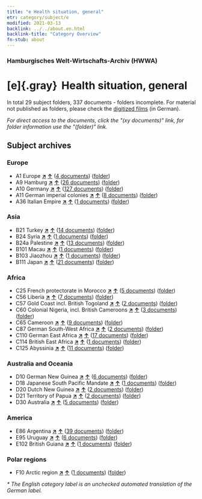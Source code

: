 ```yaml
---
title: "e Health situation, general"
etr: category/subject/e
modified: 2021-03-13
backlink: ../../about.en.html
backlink-title: "Category Overview"
fn-stub: about
---
```


### Hamburgisches Welt-Wirtschafts-Archiv (HWWA)
# [e]{.gray}&#8201; Health situation, general&#160; 





In total 29 subject folders, 337 documents - folders incomplete.
For material not published as folders, please check the [digitized films](/film/h1_sh) (in German).

_For direct access to the documents, click the "(xy documents)" link, for folder information use the "(folder)" link._

## Subject archives



### Europe

- A1 Europe [**&nearr;**](../../../geo/i/140892/about.en.html "Europe (all folders)") [**&uarr;**](../../../geo/about.en.html#A1 "Country category system") (<a href="https://pm20.zbw.eu/dfgview/sh/140892,144264" title="about: Europe : Health situation, general" target="_blank">4 documents</a>) ([folder](../../../../folder/sh/1408xx/140892/1442xx/144264/about.en.html))
- A9 Hamburg [**&nearr;**](../../../geo/i/140905/about.en.html "Hamburg (all folders)") [**&uarr;**](../../../geo/about.en.html#A9 "Country category system") (<a href="https://pm20.zbw.eu/dfgview/sh/140905,144264" title="about: Hamburg : Health situation, general" target="_blank">26 documents</a>) ([folder](../../../../folder/sh/1409xx/140905/1442xx/144264/about.en.html))
- A10 Germany [**&nearr;**](../../../geo/i/126128/about.en.html "Germany (all folders)") [**&uarr;**](../../../geo/about.en.html#A10 "Country category system") (<a href="https://pm20.zbw.eu/dfgview/sh/126128,144264" title="about: Germany : Health situation, general" target="_blank">127 documents</a>) ([folder](../../../../folder/sh/1261xx/126128/1442xx/144264/about.en.html))
- A11 German imperial colonies [**&nearr;**](../../../geo/i/140960/about.en.html "German imperial colonies (all folders)") [**&uarr;**](../../../geo/about.en.html#A11 "Country category system") (<a href="https://pm20.zbw.eu/dfgview/sh/140960,144264" title="about: German imperial colonies : Health situation, general" target="_blank">8 documents</a>) ([folder](../../../../folder/sh/1409xx/140960/1442xx/144264/about.en.html))
- A36 Italian Empire [**&nearr;**](../../../geo/i/141012/about.en.html "Italian Empire (all folders)") [**&uarr;**](../../../geo/about.en.html#A36 "Country category system") (<a href="https://pm20.zbw.eu/dfgview/sh/141012,144264" title="about: Italian Empire : Health situation, general" target="_blank">1 documents</a>) ([folder](../../../../folder/sh/1410xx/141012/1442xx/144264/about.en.html))

### Asia

- B21 Turkey [**&nearr;**](../../../geo/i/141111/about.en.html "Turkey (all folders)") [**&uarr;**](../../../geo/about.en.html#B21 "Country category system") (<a href="https://pm20.zbw.eu/dfgview/sh/141111,144264" title="about: Turkey : Health situation, general" target="_blank">14 documents</a>) ([folder](../../../../folder/sh/1411xx/141111/1442xx/144264/about.en.html))
- B24 Syria [**&nearr;**](../../../geo/i/141114/about.en.html "Syria (all folders)") [**&uarr;**](../../../geo/about.en.html#B24 "Country category system") (<a href="https://pm20.zbw.eu/dfgview/sh/141114,144264" title="about: Syria : Health situation, general" target="_blank">1 documents</a>) ([folder](../../../../folder/sh/1411xx/141114/1442xx/144264/about.en.html))
- B24a Palestine [**&nearr;**](../../../geo/i/141115/about.en.html "Palestine (all folders)") [**&uarr;**](../../../geo/about.en.html#B24a "Country category system") (<a href="https://pm20.zbw.eu/dfgview/sh/141115,144264" title="about: Palestine : Health situation, general" target="_blank">13 documents</a>) ([folder](../../../../folder/sh/1411xx/141115/1442xx/144264/about.en.html))
- B101 Macau [**&nearr;**](../../../geo/i/141267/about.en.html "Macau (all folders)") [**&uarr;**](../../../geo/about.en.html#B101 "Country category system") (<a href="https://pm20.zbw.eu/dfgview/sh/141267,144264" title="about: Macau : Health situation, general" target="_blank">1 documents</a>) ([folder](../../../../folder/sh/1412xx/141267/1442xx/144264/about.en.html))
- B103 Jiaozhou [**&nearr;**](../../../geo/i/126163/about.en.html "Jiaozhou (all folders)") [**&uarr;**](../../../geo/about.en.html#B103 "Country category system") (<a href="https://pm20.zbw.eu/dfgview/sh/126163,144264" title="about: Jiaozhou : Health situation, general" target="_blank">1 documents</a>) ([folder](../../../../folder/sh/1261xx/126163/1442xx/144264/about.en.html))
- B111 Japan [**&nearr;**](../../../geo/i/141272/about.en.html "Japan (all folders)") [**&uarr;**](../../../geo/about.en.html#B111 "Country category system") (<a href="https://pm20.zbw.eu/dfgview/sh/141272,144264" title="about: Japan : Health situation, general" target="_blank">21 documents</a>) ([folder](../../../../folder/sh/1412xx/141272/1442xx/144264/about.en.html))

### Africa

- C25 French protectorate in Morocco [**&nearr;**](../../../geo/i/141358/about.en.html "French protectorate in Morocco (all folders)") [**&uarr;**](../../../geo/about.en.html#C25 "Country category system") (<a href="https://pm20.zbw.eu/dfgview/sh/141358,144264" title="about: French protectorate in Morocco : Health situation, general" target="_blank">5 documents</a>) ([folder](../../../../folder/sh/1413xx/141358/1442xx/144264/about.en.html))
- C56 Liberia [**&nearr;**](../../../geo/i/141405/about.en.html "Liberia (all folders)") [**&uarr;**](../../../geo/about.en.html#C56 "Country category system") (<a href="https://pm20.zbw.eu/dfgview/sh/141405,144264" title="about: Liberia : Health situation, general" target="_blank">7 documents</a>) ([folder](../../../../folder/sh/1414xx/141405/1442xx/144264/about.en.html))
- C57 Gold Coast incl. British Togoland [**&nearr;**](../../../geo/i/141406/about.en.html "Gold Coast incl. British Togoland (all folders)") [**&uarr;**](../../../geo/about.en.html#C57 "Country category system") (<a href="https://pm20.zbw.eu/dfgview/sh/141406,144264" title="about: Gold Coast incl. British Togoland : Health situation, general" target="_blank">2 documents</a>) ([folder](../../../../folder/sh/1414xx/141406/1442xx/144264/about.en.html))
- C60 Colonial Nigeria, incl. British Cameroons [**&nearr;**](../../../geo/i/141409/about.en.html "Colonial Nigeria, incl. British Cameroons (all folders)") [**&uarr;**](../../../geo/about.en.html#C60 "Country category system") (<a href="https://pm20.zbw.eu/dfgview/sh/141409,144264" title="about: Colonial Nigeria, incl. British Cameroons : Health situation, general" target="_blank">3 documents</a>) ([folder](../../../../folder/sh/1414xx/141409/1442xx/144264/about.en.html))
- C65 Cameroon [**&nearr;**](../../../geo/i/141410/about.en.html "Cameroon (all folders)") [**&uarr;**](../../../geo/about.en.html#C65 "Country category system") (<a href="https://pm20.zbw.eu/dfgview/sh/141410,144264" title="about: Cameroon : Health situation, general" target="_blank">9 documents</a>) ([folder](../../../../folder/sh/1414xx/141410/1442xx/144264/about.en.html))
- C87 German South-West Africa [**&nearr;**](../../../geo/i/141450/about.en.html "German South-West Africa (all folders)") [**&uarr;**](../../../geo/about.en.html#C87 "Country category system") (<a href="https://pm20.zbw.eu/dfgview/sh/141450,144264" title="about: German South-West Africa : Health situation, general" target="_blank">2 documents</a>) ([folder](../../../../folder/sh/1414xx/141450/1442xx/144264/about.en.html))
- C110 German East Africa [**&nearr;**](../../../geo/i/141471/about.en.html "German East Africa (all folders)") [**&uarr;**](../../../geo/about.en.html#C110 "Country category system") (<a href="https://pm20.zbw.eu/dfgview/sh/141471,144264" title="about: German East Africa : Health situation, general" target="_blank">17 documents</a>) ([folder](../../../../folder/sh/1414xx/141471/1442xx/144264/about.en.html))
- C114 British East Africa [**&nearr;**](../../../geo/i/141473/about.en.html "British East Africa (all folders)") [**&uarr;**](../../../geo/about.en.html#C114 "Country category system") (<a href="https://pm20.zbw.eu/dfgview/sh/141473,144264" title="about: British East Africa : Health situation, general" target="_blank">1 documents</a>) ([folder](../../../../folder/sh/1414xx/141473/1442xx/144264/about.en.html))
- C125 Abyssinia [**&nearr;**](../../../geo/i/141482/about.en.html "Abyssinia (all folders)") [**&uarr;**](../../../geo/about.en.html#C125 "Country category system") (<a href="https://pm20.zbw.eu/dfgview/sh/141482,144264" title="about: Abyssinia : Health situation, general" target="_blank">11 documents</a>) ([folder](../../../../folder/sh/1414xx/141482/1442xx/144264/about.en.html))

### Australia and Oceania

- D10 German New Guinea [**&nearr;**](../../../geo/i/141601/about.en.html "German New Guinea (all folders)") [**&uarr;**](../../../geo/about.en.html#D10 "Country category system") (<a href="https://pm20.zbw.eu/dfgview/sh/141601,144264" title="about: German New Guinea : Health situation, general" target="_blank">6 documents</a>) ([folder](../../../../folder/sh/1416xx/141601/1442xx/144264/about.en.html))
- D18 Japanese South Pacific Mandate [**&nearr;**](../../../geo/i/141618/about.en.html "Japanese South Pacific Mandate (all folders)") [**&uarr;**](../../../geo/about.en.html#D18 "Country category system") (<a href="https://pm20.zbw.eu/dfgview/sh/141618,144264" title="about: Japanese South Pacific Mandate : Health situation, general" target="_blank">1 documents</a>) ([folder](../../../../folder/sh/1416xx/141618/1442xx/144264/about.en.html))
- D20 Dutch New Guinea [**&nearr;**](../../../geo/i/141619/about.en.html "Dutch New Guinea (all folders)") [**&uarr;**](../../../geo/about.en.html#D20 "Country category system") (<a href="https://pm20.zbw.eu/dfgview/sh/141619,144264" title="about: Dutch New Guinea : Health situation, general" target="_blank">2 documents</a>) ([folder](../../../../folder/sh/1416xx/141619/1442xx/144264/about.en.html))
- D21 Territory of Papua [**&nearr;**](../../../geo/i/141620/about.en.html "Territory of Papua (all folders)") [**&uarr;**](../../../geo/about.en.html#D21 "Country category system") (<a href="https://pm20.zbw.eu/dfgview/sh/141620,144264" title="about: Territory of Papua : Health situation, general" target="_blank">2 documents</a>) ([folder](../../../../folder/sh/1416xx/141620/1442xx/144264/about.en.html))
- D30 Australia [**&nearr;**](../../../geo/i/141621/about.en.html "Australia (all folders)") [**&uarr;**](../../../geo/about.en.html#D30 "Country category system") (<a href="https://pm20.zbw.eu/dfgview/sh/141621,144264" title="about: Australia : Health situation, general" target="_blank">5 documents</a>) ([folder](../../../../folder/sh/1416xx/141621/1442xx/144264/about.en.html))

### America

- E86 Argentina [**&nearr;**](../../../geo/i/141692/about.en.html "Argentina (all folders)") [**&uarr;**](../../../geo/about.en.html#E86 "Country category system") (<a href="https://pm20.zbw.eu/dfgview/sh/141692,144264" title="about: Argentina : Health situation, general" target="_blank">39 documents</a>) ([folder](../../../../folder/sh/1416xx/141692/1442xx/144264/about.en.html))
- E95 Uruguay [**&nearr;**](../../../geo/i/141695/about.en.html "Uruguay (all folders)") [**&uarr;**](../../../geo/about.en.html#E95 "Country category system") (<a href="https://pm20.zbw.eu/dfgview/sh/141695,144264" title="about: Uruguay : Health situation, general" target="_blank">6 documents</a>) ([folder](../../../../folder/sh/1416xx/141695/1442xx/144264/about.en.html))
- E102 British Guiana [**&nearr;**](../../../geo/i/141700/about.en.html "British Guiana (all folders)") [**&uarr;**](../../../geo/about.en.html#E102 "Country category system") (<a href="https://pm20.zbw.eu/dfgview/sh/141700,144264" title="about: British Guiana : Health situation, general" target="_blank">1 documents</a>) ([folder](../../../../folder/sh/1417xx/141700/1442xx/144264/about.en.html))

### Polar regions

- F10 Arctic region [**&nearr;**](../../../geo/i/141702/about.en.html "Arctic region (all folders)") [**&uarr;**](../../../geo/about.en.html#F10 "Country category system") (<a href="https://pm20.zbw.eu/dfgview/sh/141702,144264" title="about: Arctic region : Health situation, general" target="_blank">1 documents</a>) ([folder](../../../../folder/sh/1417xx/141702/1442xx/144264/about.en.html))


_* The English category label is an unchecked automated translation of the German label._

